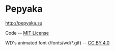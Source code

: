 Pepyaka
=======

http://pepyaka.su

Code -- [MIT License](http://opensource.org/licenses/MIT)

WD's animated font (/fonts/wd/*.gif) -- [CC BY 4.0](http://creativecommons.org/licenses/by/4.0/)
